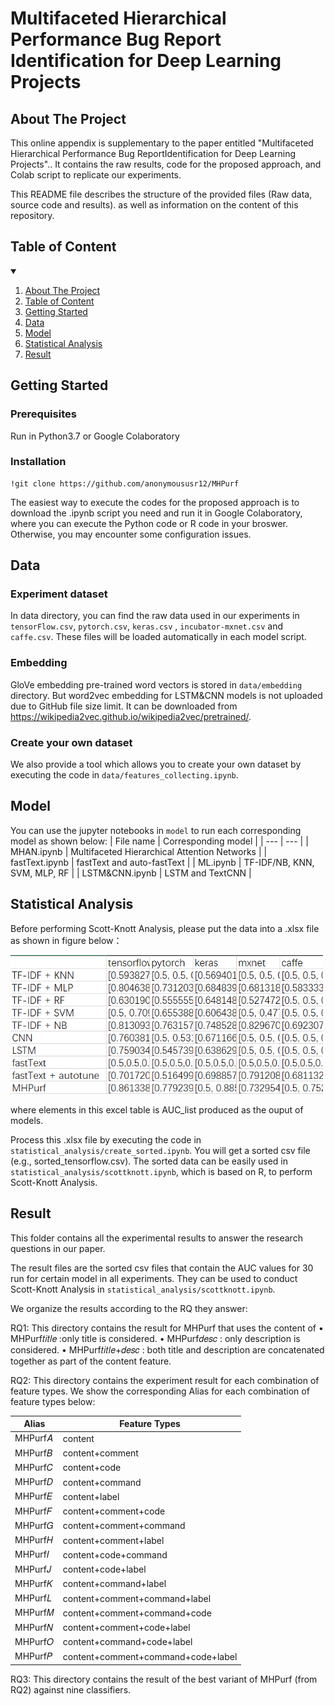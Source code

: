 # Multifaceted Hierarchical Performance Bug Report Identification for Deep Learning Projects

<!-- ABOUT THE PROJECT -->
## About The Project
This online appendix is supplementary to the paper entitled "Multifaceted Hierarchical Performance Bug ReportIdentification for Deep Learning Projects".. It contains the raw results, code for the proposed approach, and Colab script to replicate our experiments.

This README file describes the structure of the provided files (Raw data, source code and results). as well as information on the content of this repository.

## Table of Content
<!-- TABLE OF CONTENTS -->
<details open="open">
  <summary></summary>
  <ol>
    <li>
      <a href="#about-the-project">About The Project</a>
    </li>
    <li>
      <a href="#Table of Content">Table of Content</a>
    </li>
    <li>
      <a href="#getting-started">Getting Started</a>
    </li>
    <li><a href="#Data">Data</a></li>
    <li><a href="#Model">Model</a></li>
    <li><a href="#Statistical Analysis">Statistical Analysis</a></li>
    <li><a href="#Result">Result</a></li>
  </ol>
</details>

## Getting Started
### Prerequisites
Run in Python3.7 or Google Colaboratory 

### Installation

```
!git clone https://github.com/anonymoususr12/MHPurf
```

The easiest way to execute the codes for the proposed approach is to download the .ipynb script you need and run it in Google Colaboratory, where you can execute the Python code or R code in your broswer. Otherwise, you may encounter some configuration issues.

## Data
### Experiment dataset
In data directory, you can find the raw data used in our experiments in `tensorFlow.csv`, `pytorch.csv`, `keras.csv` , `incubator-mxnet.csv` and `caffe.csv`. These files will be loaded automatically in each model script.

### Embedding
GloVe embedding pre-trained word vectors is stored in `data/embedding` directory. But word2vec embedding for LSTM&CNN models is not uploaded due to GitHub file size limit. It can be downloaded from https://wikipedia2vec.github.io/wikipedia2vec/pretrained/.

### Create your own dataset
We also provide a tool which allows you to create your own dataset by executing the code in `data/features_collecting.ipynb`.

## Model
You can use the jupyter notebooks in `model` to run each corresponding model as shown below:
| File name | Corresponding model |
| --- | --- |
| MHAN.ipynb |  Multifaceted Hierarchical Attention Networks |
| fastText.ipynb | fastText and auto-fastText |
| ML.ipynb | TF-IDF/NB, KNN, SVM, MLP, RF |
| LSTM&CNN.ipynb | LSTM and TextCNN |

## Statistical Analysis
Before performing Scott-Knott Analysis, please put the data into a .xlsx file as shown in figure below：

<img src="statistical_analysis/example1.PNG" width=500>

where elements in this excel table is AUC_list produced as the ouput of models.

Process this .xlsx file by executing the code in `statistical_analysis/create_sorted.ipynb`. You will get a sorted csv file (e.g., sorted_tensorflow.csv). The sorted data can be easily used in `statistical_analysis/scottknott.ipynb`, which is based on R, to perform Scott-Knott Analysis.

## Result 
This folder contains all the experimental results to answer the research questions in our paper.

The result files are the sorted csv files that contain the AUC values for 30 run for certain model in all experiments. They can be used to conduct Scott-Knott Analysis in `statistical_analysis/scottknott.ipynb`.

We organize the results according to the RQ they answer:

RQ1: This directory contains the result for MHPurf that uses the content of
• MHPurf𝑡𝑖𝑡𝑙𝑒 :only title is considered.
• MHPurf𝑑𝑒𝑠𝑐 : only description is considered.
• MHPurf𝑡𝑖𝑡𝑙𝑒+𝑑𝑒𝑠𝑐 : both title and description are concatenated together as part of the content feature.

RQ2: This directory contains the experiment result for each combination of feature types. We show the corresponding Alias for each combination of feature types below:

|Alias |Feature Types
| --- | --- |
|MHPurf𝐴 |content
|MHPurf𝐵 |content+comment
|MHPurf𝐶 |content+code
|MHPurf𝐷 |content+command
|MHPurf𝐸 |content+label
|MHPurf𝐹 |content+comment+code
|MHPurf𝐺 |content+comment+command
|MHPurf𝐻 |content+comment+label
|MHPurf𝐼 |content+code+command
|MHPurf𝐽 |content+code+label
|MHPurf𝐾 |content+command+label
|MHPurf𝐿 |content+comment+command+label
|MHPurf𝑀 |content+comment+command+code
|MHPurf𝑁 |content+comment+code+label
|MHPurf𝑂 |content+command+code+label
|MHPurf𝑃 |content+comment+command+code+label

RQ3: This directory contains the result of the best variant of MHPurf (from RQ2) against nine classifiers.
